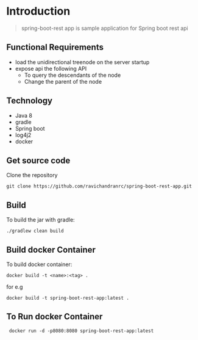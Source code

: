 # Introduction

> spring-boot-rest app
	is sample application for Spring boot rest api

## Functional Requirements
* load the unidirectional treenode on the server startup
* expose api the following API
    -   To query the descendants of the node
    -   Change the parent of the node
    
## Technology
* Java 8
* gradle
* Spring boot
* log4j2
* docker

## Get source code
Clone the repository 
```shell
git clone https://github.com/ravichandranrc/spring-boot-rest-app.git
```

## Build 
To build the jar with gradle:
```shell
./gradlew clean build
```

## Build docker Container
To build docker container:
```shell
docker build -t <name>:<tag> .
```

for e.g
```shell
docker build -t spring-boot-rest-app:latest .
```

## To Run docker Container
```shell
 docker run -d -p8080:8080 spring-boot-rest-app:latest
```